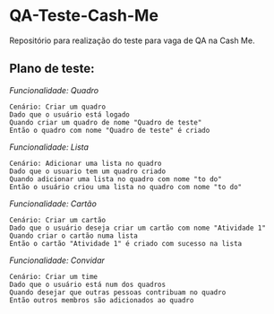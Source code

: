 # QA-Teste-Cash-Me
Repositório para realização do teste para vaga de QA na Cash Me.

## Plano de teste:

*Funcionalidade: Quadro*
```
Cenário: Criar um quadro
Dado que o usuário está logado
Quando criar um quadro de nome "Quadro de teste"
Então o quadro com nome "Quadro de teste" é criado

```

*Funcionalidade: Lista*

```
Cenário: Adicionar uma lista no quadro
Dado que o usuario tem um quadro criado 
Quando adicionar uma lista no quadro com nome "to do"
Então o usuário criou uma lista no quadro com nome "to do"

```
*Funcionalidade: Cartão*

```
Cenário: Criar um cartão
Dado que o usuário deseja criar um cartão com nome "Atividade 1"
Quando criar o cartão numa lista
Então o cartão "Atividade 1" é criado com sucesso na lista 

```

*Funcionalidade: Convidar*

```
Cenário: Criar um time
Dado que o usuário está num dos quadros
Quando desejar que outras pessoas contribuam no quadro
Então outros membros são adicionados ao quadro

```


